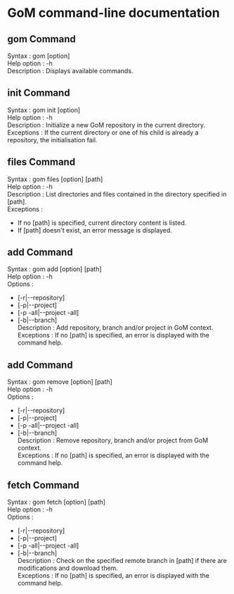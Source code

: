 # GoM command-line documentation

## gom Command

Syntax :        gom [option]<br/>
Help option :   -h<br/>
Description :   Displays available commands.<br/>

## init Command

Syntax :        gom init [option]<br/>
Help option :   -h<br/>
Description :   Initialize a new GoM repository in the current directory.<br/>
Exceptions :    If the current directory or one of his child is already a repository, the initialisation fail.

## files Command

Syntax :        gom files [option] [path]<br/>
Help option :   -h<br/>
Description :   List directories and files contained in the directory specified in [path].<br/>
Exceptions :    
* If no [path] is specified, current directory content is listed.
* If [path] doesn't exist, an error message is displayed.

## add Command

Syntax :        gom add [option] [path]<br/>
Help option :   -h<br/>
Options :       
* [-r|--repository]
* [-p|--project]
* [-p -all|--project -all]
* [-b|--branch]<br/>
Description :   Add repository, branch and/or project in GoM context.<br/>
Exceptions :    If no [path] is specified, an error is displayed with the command help.

## add Command

Syntax :        gom remove [option] [path]<br/>
Help option :   -h<br/>
Options :       
* [-r|--repository]
* [-p|--project]
* [-p -all|--project -all]
* [-b|--branch]<br/>
Description :   Remove repository, branch and/or project from GoM context.<br/>
Exceptions :    If no [path] is specified, an error is displayed with the command help.

## fetch Command

Syntax :        gom fetch [option] [path]<br/>
Help option :   -h<br/>
Options :       
* [-r|--repository]
* [-p|--project]
* [-p -all|--project -all]
* [-b|--branch]<br/>
Description :   Check on the specified remote branch in [path] if there are modifications and download them.<br/>
Exceptions :    If no [path] is specified, an error is displayed with the command help.
